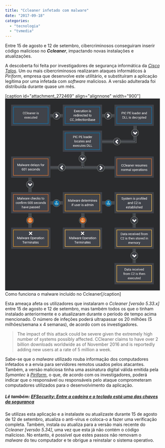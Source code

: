 ```yaml
---
title: "Ccleaner infetado com malware"
date: "2017-09-18"
categories: 
  - "tecnologia"
  - "tvmedia"
---
```


Entre 15 de agosto e 12 de setembro, cibercriminosos conseguiram inserir código malicioso no **_Ccleaner_**, impactando novas instalações e atualizações.

A descoberta foi feita por investigadores de segurança informática da [_Cisco Talos_](http://blog.talosintelligence.com/2017/09/avast-distributes-malware.html). Um ou mais cibercriminosos realizaram ataques informáticos à _Piriform_, empresa que desenvolve este utilitário, e substituíram a aplicação legítima por uma infetada com _software_ malicioso. A versão adulterada foi distribuída durante quase um mês.

\[caption id="attachment\_272469" align="alignnone" width="900"\]![Como funciona o malware incluído no Ccleaner](images/ccleaner-malware.jpg) Como funciona o malware incluído no Ccleaner\[/caption\]

Esta ameaça afeta os utilizadores que instalaram o _Ccleaner_ _\[versão 5.33.x\]_ entre 15 de agosto e 12 de setembro, mas também todos os que o tinham instalado anteriormente e o atualizaram durante o período de tempo acima mencionado. O número de infeções poderá ultrapassar os 20 milhões (5 milhões/semana x 4 semanas), de acordo com os investigadores.

> The impact of this attack could be severe given the extremely high number of systems possibly affected. CCleaner claims to have over 2 billion downloads worldwide as of November 2016 and is reportedly adding new users at a rate of 5 million a week.

Sabe-se que o _malware_ utilizado rouba informação dos computadores infetados e a envia para servidores remotos usados pelos atacantes. Também, a versão maliciosa tinha uma assinatura digital válida emitida pela _Symantec_ à [_Piriform_](http://www.piriform.com/news/blog/2017/9/18/security-notification-for-ccleaner-v5336162-and-ccleaner-cloud-v1073191-for-32-bit-windows-users), o que, de acordo com os investigadores, poderá indicar que o responsável ou responsáveis pelo ataque comprometeram computadores utilizados para o desenvolvimento da aplicação.

##### Lê também: [EFSecurity: Entre a cadeira e o teclado está uma das chaves da segurança](https://espalhafactos.com/2017/01/02/efsecurity-cadeira-teclado-esta-das-chaves-da-seguranca/)

Se utilizas esta aplicação e a instalaste ou atualizaste durante 15 de agosto de 12 de setembro, atualiza o anti-vírus e coloca-o a fazer uma verificação completa. Também, instala ou atualiza para a versão mais recente do _Ccleaner_ _\[versão 5.34\]_, uma vez que esta já não contém o código malicioso. No entanto, é possível que estes passos não removam o _malware_ do teu computador e te obrigue a reinstalar o sistema operativo.
